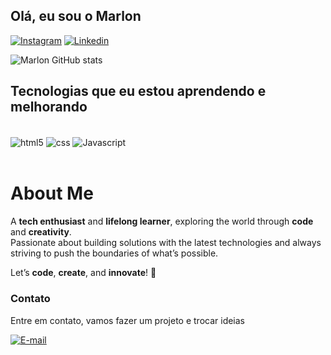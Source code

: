 ## Olá, eu sou o Marlon

[![Instagram](https://img.shields.io/badge/Instagram-E4405F?style=for-the-badge&logo=instagram&logoColor=white)](https://www.instagram.com/marlonlenoir/)
[![Linkedin](https://img.shields.io/badge/LinkedIn-0077B5?style=for-the-badge&logo=linkedin&logoColor=white)](https://www.linkedin.com/in/marlon-lenoir-35303419b/)


![Marlon GitHub stats](https://github-readme-stats.vercel.app/api?username=Marlon1337s&show_icons=true&theme=dark)

## Tecnologias que eu estou aprendendo e melhorando


<div style = "display: inline_block"><br>
 <img align="center" alt="html5" src="https://img.shields.io/badge/HTML5-E34F26?style=for-the-badge&logo=html5&logoColor=white" />
  <img align="center" alt="css" src="https://img.shields.io/badge/CSS3-1572B6?style=for-the-badge&logo=css3&logoColor=white" />
   <img align="center" alt="Javascript" src="https://img.shields.io/badge/JavaScript-323330?style=for-the-badge&logo=javascript&logoColor=F7DF1E" />
</div><br>

# About Me

A **tech enthusiast** and **lifelong learner**, exploring the world through **code** and **creativity**.<br> 
Passionate about building solutions with the latest technologies and always striving to push the boundaries of what’s possible.

Let’s **code**, **create**, and **innovate**! 🚀



### Contato
Entre em contato, vamos fazer um projeto e trocar ideias

[![E-mail](https://img.shields.io/badge/Gmail-D14836?style=for-the-badge&logo=gmail&logoColor=white)](https://mail.google.com/mail/u/0/?tab=rm&ogbl#inbox)

